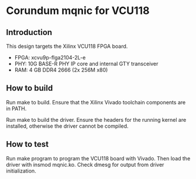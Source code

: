 # Corundum mqnic for VCU118

## Introduction

This design targets the Xilinx VCU118 FPGA board.

* FPGA: xcvu9p-flga2104-2L-e
* PHY: 10G BASE-R PHY IP core and internal GTY transceiver
* RAM: 4 GB DDR4 2666 (2x 256M x80)

## How to build

Run make to build.  Ensure that the Xilinx Vivado toolchain components are
in PATH.

Run make to build the driver.  Ensure the headers for the running kernel are
installed, otherwise the driver cannot be compiled.

## How to test

Run make program to program the VCU118 board with Vivado.  Then load the
driver with insmod mqnic.ko.  Check dmesg for output from driver
initialization.


